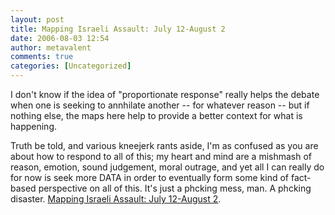 ```yaml
---
layout: post
title: Mapping Israeli Assault: July 12-August 2
date: 2006-08-03 12:54
author: metavalent
comments: true
categories: [Uncategorized]
---
```

I don't know if the idea of "proportionate response" really helps the debate when one is seeking to annhilate another -- for whatever reason -- but if nothing else, the maps here help to provide a better context for what is happening.

Truth be told, and various kneejerk rants aside, I'm as confused as you are about how to respond to all of this; my heart and mind are a mishmash of reason, emotion, sound judgement, moral outrage, and yet all I can really do for now is seek more DATA in order to eventually form some kind of fact-based perspective on all of this.  It's just a phcking mess, man.  A phcking disaster. <a href="http://sanfrancisco.tribe.net/listing/Mapping-Israeli-Assault-July-12-August-2/san-francisco-ca/1c54b4f5-ecef-4d8c-8f64-bdd9982656cb">Mapping Israeli Assault: July 12-August 2</a>.
